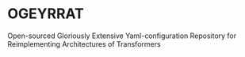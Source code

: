 # OGEYRRAT
 Open-sourced Gloriously Extensive Yaml-configuration Repository for Reimplementing Architectures of Transformers
